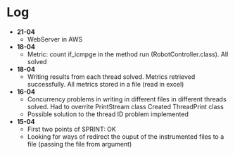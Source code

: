 # Log

- **21-04**
  - WebServer in AWS
- **18-04**
  - Metric: count if_icmpge in the method run (RobotController.class). All solved
- **18-04**
  - Writing results from each thread solved. Metrics retrieved successfully. All metrics stored in a file (read in excel)
- **16-04**
  - Concurrency problems in writing in different files in different threads solved. Had to overrite PrintStream class Created ThreadPrint class 
  - Possible solution to the thread ID problem implemented
- **15-04**
  - First two points of SPRINT: OK
  - Looking for ways of redirect the ouput of the instrumented files to a file (passing the file from argument)
